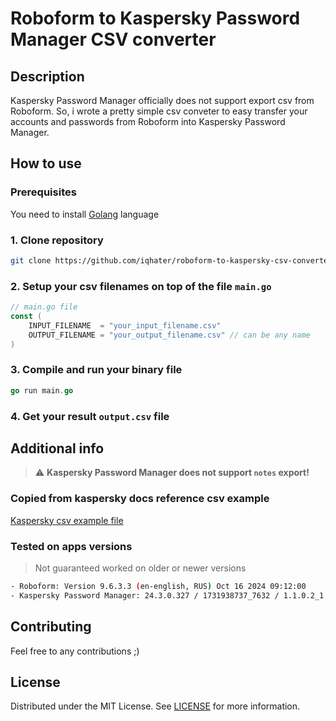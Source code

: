 # Roboform to Kaspersky Password Manager CSV converter

## Description

Kaspersky Password Manager officially does not support export csv from Roboform. So, i wrote a pretty simple csv conveter to easy transfer your accounts and passwords from Roboform into Kaspersky Password Manager.

## How to use

### Prerequisites

You need to install [Golang](https://go.dev/dl/) language

### 1. Clone repository

```sh
git clone https://github.com/iqhater/roboform-to-kaspersky-csv-converter.git
```

### 2. Setup your csv filenames on top of the file `main.go`

```go
// main.go file
const (
    INPUT_FILENAME  = "your_input_filename.csv"
    OUTPUT_FILENAME = "your_output_filename.csv" // can be any name
)
```

### 3. Compile and run your binary file

```go
go run main.go
```

### 4. Get your result `output.csv` file

## Additional info

> ⚠️ **Kaspersky Password Manager does not support `notes` export!**

### Copied from kaspersky docs reference csv example

[Kaspersky csv example file](reference_example.csv)

### Tested on apps versions

> Not guaranteed worked on older or newer versions

```sh
- Roboform: Version 9.6.3.3 (en-english, RUS) Oct 16 2024 09:12:00
- Kaspersky Password Manager: 24.3.0.327 / 1731938737_7632 / 1.1.0.2_1
```

## Contributing

Feel free to any contributions ;)

## License

Distributed under the MIT License. See [LICENSE](LICENSE) for more information.
